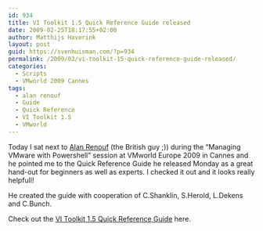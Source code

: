 ```yaml
---
id: 934
title: VI Toolkit 1.5 Quick Reference Guide released
date: 2009-02-25T18:17:55+02:00
author: Matthijs Haverink
layout: post
guid: https://svenhuisman.com/?p=934
permalink: /2009/02/vi-toolkit-15-quick-reference-guide-released/
categories:
  - Scripts
  - VMworld 2009 Cannes
tags:
  - alan renouf
  - Guide
  - Quick Reference
  - VI Toolkit 1.5
  - VMworld
---
```

Today I sat next to <a href="http://www.twitter.com/alanrenouf" target="_blank">Alan Renouf</a> (the British guy ;)) during the &#8220;Managing VMware with Powershell&#8221; session at VMworld Europe 2009 in Cannes and he pointed me to the Quick Reference Guide he released Monday as a great hand-out for beginners as well as experts. I checked it out and it looks really helpfull!

He created the guide with cooperation of C.<span id="SPELLING_ERROR_6" class="blsp-spelling-error">Shanklin</span>, S.Herold, L.<span id="SPELLING_ERROR_7" class="blsp-spelling-error">Dekens</span> and C.Bunch.

Check out the <a href="http://teckinfo.blogspot.com/2009/02/vi-toolkit-quick-reference-guide.html" target="_blank">VI Toolkit 1.5 Quick Reference Guide</a> here.